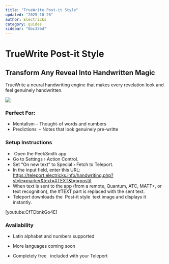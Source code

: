 ```yaml
---
title: "TrueWrite Post-it Style"
updated: "2025-10-26"
author: Electricks
category: guides
sidebar: "6bc33bd"
---
```


# TrueWrite Post-it Style

## Transform Any Reveal Into Handwritten Magic

TrueWrite a neural handwriting engine that makes every revelation look and feel genuinely handwritten.

![](https://electricks.info/wp-content/uploads/2025/10/TrueWritePostit-1024x768.jpg)

### Perfect For:

- Mentalism – Thought-of words and numbers 
- Predictions  – Notes that look genuinely pre-writte

### Setup Instructions

-  Open the PeekSmith app.
- Go to Settings › Action Control.
- Set “On new text” to Special › Fetch to Teleport.
- In the input field, enter this URL: https://teleport.electricks.info/handwriting.php?style=marker&text=#TEXT&bg=postit
- When text is sent to the app (from a remote, Quantum, ATC, MATT+, or text recognition), the #TEXT part is replaced with the sent text.
- Teleport downloads the  Post-it style  text image and displays it instantly.

[youtube:CfTDbnkGo4E]

### Availability

- Latin alphabet and numbers supported

- More languages coming soon

- Completely free   included with your Teleport